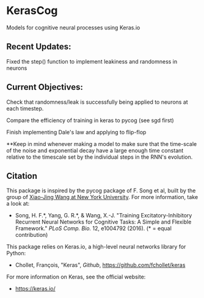 # KerasCog
Models for cognitive neural processes using Keras.io

## Recent Updates:

Fixed the step() function to implement leakiness and randomness in neurons

## Current Objectives:


Check that randomness/leak is successfully being applied to neurons at each timestep. 

Compare the efficiency of training in keras to pycog (see sgd first)

Finish implementing Dale's law and applying to flip-flop


**Keep in mind whenever making a model to make sure that the time-scale of the noise and exponential decay have a large enough time constant relative to the timescale set by the individual steps in the RNN's evolution.

## Citation

This package is inspired by the pycog package of F. Song et al, built by the group of [Xiao-Jing Wang at New York University](http://www.cns.nyu.edu/wanglab/). For more information, take a look at:

* Song, H. F.\*, Yang, G. R.\*, & Wang, X.-J. "Training Excitatory-Inhibitory Recurrent Neural Networks for Cognitive Tasks: A Simple and Flexible Framework." *PLoS Comp. Bio.* 12, e1004792 (2016). (\* = equal contribution)

This package relies on Keras.io, a high-level neural networks library for Python:

* Chollet, François, "Keras", *Github*, https://github.com/fchollet/keras  

For more information on Keras, see the official website:

* https://keras.io/
